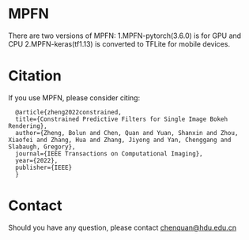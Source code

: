 # MPFN
There are two versions of MPFN:
  1.MPFN-pytorch(3.6.0) is for GPU and CPU
  2.MPFN-keras(tf1.13) is converted to TFLite for mobile devices.

# Citation
  If you use MPFN, please consider citing:
  
  ```
    @article{zheng2022constrained,
    title={Constrained Predictive Filters for Single Image Bokeh Rendering},
    author={Zheng, Bolun and Chen, Quan and Yuan, Shanxin and Zhou, Xiaofei and Zhang, Hua and Zhang, Jiyong and Yan, Chenggang and Slabaugh, Gregory},
    journal={IEEE Transactions on Computational Imaging},
    year={2022},
    publisher={IEEE}
    }
  ```
  
# Contact
  Should you have any question, please contact chenquan@hdu.edu.cn

